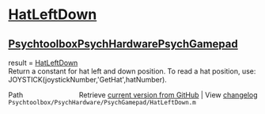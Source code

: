 # [HatLeftDown](HatLeftDown)
## [Psychtoolbox](Psychtoolbox)[PsychHardware](PsychHardware)[PsychGamepad](PsychGamepad)

result = [HatLeftDown](HatLeftDown)  
Return a constant for hat left and down position.  To read a hat position, use:  
JOYSTICK(joystickNumber,'GetHat',hatNumber).    




<div class="code_header" style="text-align:right;">
  <span style="float:left;">Path&nbsp;&nbsp;</span> <span class="counter">Retrieve <a href=
  "https://raw.github.com/Psychtoolbox-3/Psychtoolbox-3/beta/Psychtoolbox/PsychHardware/PsychGamepad/HatLeftDown.m">current version from GitHub</a> | View <a href=
  "https://github.com/Psychtoolbox-3/Psychtoolbox-3/commits/beta/Psychtoolbox/PsychHardware/PsychGamepad/HatLeftDown.m">changelog</a></span>
</div>
<div class="code">
  <code>Psychtoolbox/PsychHardware/PsychGamepad/HatLeftDown.m</code>
</div>

